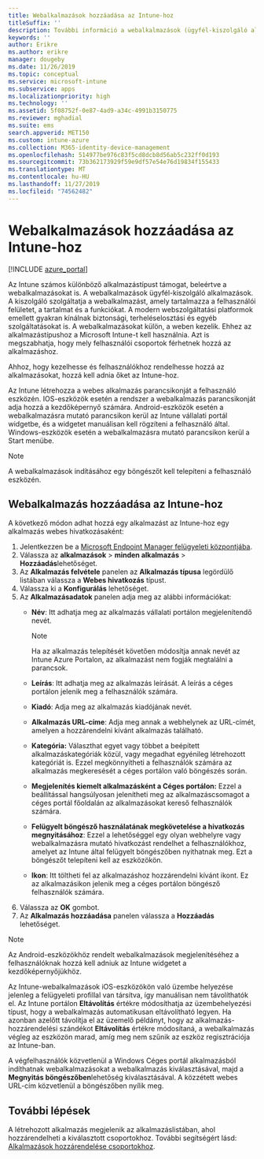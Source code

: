 ```yaml
---
title: Webalkalmazások hozzáadása az Intune-hoz
titleSuffix: ''
description: További információ a webalkalmazások (ügyfél-kiszolgáló alkalmazások) Microsoft Intune való hozzáadásáról.
keywords: ''
author: Erikre
ms.author: erikre
manager: dougeby
ms.date: 11/26/2019
ms.topic: conceptual
ms.service: microsoft-intune
ms.subservice: apps
ms.localizationpriority: high
ms.technology: ''
ms.assetid: 5f08752f-0e87-4ad9-a34c-4991b3150775
ms.reviewer: mghadial
ms.suite: ems
search.appverid: MET150
ms.custom: intune-azure
ms.collection: M365-identity-device-management
ms.openlocfilehash: 514977be976c83f5cd8dcb8d56ab5c232ff0d193
ms.sourcegitcommit: 73b362173929f59e9df57e54e76d19834f155433
ms.translationtype: MT
ms.contentlocale: hu-HU
ms.lasthandoff: 11/27/2019
ms.locfileid: "74562482"
---
```

# <a name="add-web-apps-to-microsoft-intune"></a>Webalkalmazások hozzáadása az Intune-hoz

[!INCLUDE [azure_portal](../includes/azure_portal.md)]

Az Intune számos különböző alkalmazástípust támogat, beleértve a webalkalmazásokat is. A webalkalmazások ügyfél-kiszolgáló alkalmazások. A kiszolgáló szolgáltatja a webalkalmazást, amely tartalmazza a felhasználói felületet, a tartalmat és a funkciókat. A modern webszolgáltatási platformok emellett gyakran kínálnak biztonsági, terheléselosztási és egyéb szolgáltatásokat is. A webalkalmazásokat külön, a weben kezelik. Ehhez az alkalmazástípushoz a Microsoft Intune-t kell használnia. Azt is megszabhatja, hogy mely felhasználói csoportok férhetnek hozzá az alkalmazáshoz. 

Ahhoz, hogy kezelhesse és felhasználókhoz rendelhesse hozzá az alkalmazásokat, hozzá kell adnia őket az Intune-hoz. 

Az Intune létrehozza a webes alkalmazás parancsikonját a felhasználó eszközén. IOS-eszközök esetén a rendszer a webalkalmazás parancsikonját adja hozzá a kezdőképernyő számára. Android-eszközök esetén a webalkalmazásra mutató parancsikon kerül az Intune vállalati portál widgetbe, és a widgetet manuálisan kell rögzíteni a felhasználó által. Windows-eszközök esetén a webalkalmazásra mutató parancsikon kerül a Start menübe.

> [!Note]
> A webalkalmazások indításához egy böngészőt kell telepíteni a felhasználó eszközén. 

## <a name="add-a-web-app-to-intune"></a>Webalkalmazás hozzáadása az Intune-hoz
A következő módon adhat hozzá egy alkalmazást az Intune-hoz egy alkalmazás webes hivatkozásaként:

1. Jelentkezzen be a [Microsoft Endpoint Manager felügyeleti központjába](https://go.microsoft.com/fwlink/?linkid=2109431).
2. Válassza az **alkalmazások** > **minden alkalmazás** > **Hozzáadás**lehetőséget.
3. Az **Alkalmazás felvétele** panelen az **Alkalmazás típusa** legördülő listában válassza a **Webes hivatkozás** típust.
4. Válassza ki a **Konfigurálás** lehetőséget.
5. Az **Alkalmazásadatok** panelen adja meg az alábbi információkat:
    - **Név**: Itt adhatja meg az alkalmazás vállalati portálon megjelenítendő nevét. 

        > [!NOTE]
        > Ha az alkalmazás telepítését követően módosítja annak nevét az Intune Azure Portalon, az alkalmazást nem fogják megtalálni a parancsok.

    - **Leírás**: Itt adhatja meg az alkalmazás leírását. A leírás a céges portálon jelenik meg a felhasználók számára.
    - **Kiadó**: Adja meg az alkalmazás kiadójának nevét.
    - **Alkalmazás URL-címe**: Adja meg annak a webhelynek az URL-címét, amelyen a hozzárendelni kívánt alkalmazás található.
    - **Kategória:** Választhat egyet vagy többet a beépített alkalmazáskategóriák közül, vagy megadhat egyénileg létrehozott kategóriát is. Ezzel megkönnyítheti a felhasználók számára az alkalmazás megkeresését a céges portálon való böngészés során.
    - **Megjelenítés kiemelt alkalmazásként a Céges portálon:** Ezzel a beállítással hangsúlyosan jelenítheti meg az alkalmazáscsomagot a céges portál főoldalán az alkalmazásokat kereső felhasználók számára.
    - **Felügyelt böngésző használatának megkövetelése a hivatkozás megnyitásához**: Ezzel a lehetőséggel egy olyan webhelyre vagy webalkalmazásra mutató hivatkozást rendelhet a felhasználókhoz, amelyet az Intune által felügyelt böngészőben nyithatnak meg. Ezt a böngészőt telepíteni kell az eszközökön.
    - **Ikon**: Itt töltheti fel az alkalmazáshoz hozzárendelni kívánt ikont. Ez az alkalmazásikon jelenik meg a céges portálon böngésző felhasználók számára.
6. Válassza az **OK** gombot.
7. Az **Alkalmazás hozzáadása** panelen válassza a **Hozzáadás** lehetőséget.

> [!Note]
> Az Android-eszközökhöz rendelt webalkalmazások megjelenítéséhez a felhasználóknak hozzá kell adniuk az Intune widgetet a kezdőképernyőjükhöz.
>
> Az Intune-webalkalmazások iOS-eszközökön való üzembe helyezése jelenleg a felügyeleti profillal van társítva, így manuálisan nem távolíthatók el. Az Intune portálon **Eltávolítás** értékre módosíthatja az üzembehelyezési típust, hogy a webalkalmazás automatikusan eltávolítható legyen. Ha azonban azelőtt távolítja el az üzemelő példányt, hogy az alkalmazás-hozzárendelési szándékot **Eltávolítás** értékre módosítaná, a webalkalmazás végleg az eszközön marad, amíg meg nem szűnik az eszköz regisztrációja az Intune-ban.

A végfelhasználók közvetlenül a Windows Céges portál alkalmazásból indíthatnak webalkalmazásokat a webalkalmazás kiválasztásával, majd a **Megnyitás böngészőben**lehetőség kiválasztásával. A közzétett webes URL-cím közvetlenül a böngészőben nyílik meg. 

## <a name="next-steps"></a>További lépések

A létrehozott alkalmazás megjelenik az alkalmazáslistában, ahol hozzárendelheti a kiválasztott csoportokhoz. További segítségért lásd: [Alkalmazások hozzárendelése csoportokhoz](apps-deploy.md). 
